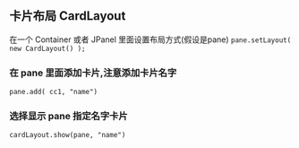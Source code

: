 ## 卡片布局 CardLayout
在一个 Container 或者 JPanel 里面设置布局方式(假设是pane)
`pane.setLayout( new CardLayout() );`


### 在 pane 里面添加卡片,注意添加卡片名字
`pane.add( cc1, "name")`

 ### 选择显示 pane 指定名字卡片

`cardLayout.show(pane, "name")`